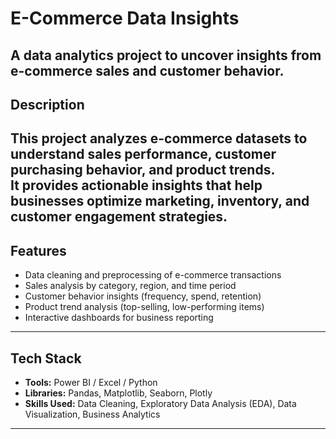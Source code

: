 # E-Commerce Data Insights  

A data analytics project to uncover insights from e-commerce sales and customer behavior.
---

## Description  
This project analyzes e-commerce datasets to understand sales performance, customer purchasing behavior, and product trends.  
It provides actionable insights that help businesses optimize marketing, inventory, and customer engagement strategies.  
---

## Features  
- Data cleaning and preprocessing of e-commerce transactions  
- Sales analysis by category, region, and time period  
- Customer behavior insights (frequency, spend, retention)  
- Product trend analysis (top-selling, low-performing items)  
- Interactive dashboards for business reporting  
---

## Tech Stack  
- **Tools:** Power BI / Excel / Python  
- **Libraries:** Pandas, Matplotlib, Seaborn, Plotly  
- **Skills Used:** Data Cleaning, Exploratory Data Analysis (EDA), Data Visualization, Business Analytics  
---

